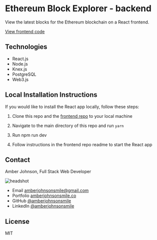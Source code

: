 # Ethereum Block Explorer - backend
View the latest blocks for the Ethereum blockchain on a React frontend.

[View frontend code](https://github.com/amberjohnsonsmile/block-explorer)

## Technologies
* React.js
* Node.js
* Knex.js
* PostgreSQL
* Web3.js

## Local Installation Instructions
If you would like to install the React app locally, follow these steps:

1. Clone this repo and the [frontend repo](https://github.com/amberjohnsonsmile/block-explorer) to your local machine

1. Navigate to the main directory of this repo and run `yarn`

1. Run npm run dev

1. Follow instructions in the frontend repo readme to start the React app

## Contact

Amber Johnson, Full Stack Web Developer

![headshot](https://user-images.githubusercontent.com/31632938/53816667-30666b80-3f21-11e9-81ff-6756194104a9.jpeg)
* Email amberjohnsonsmile@gmail.com
* Portfolio [amberjohnsonsmile.co](https://amberjohnsonsmile.co)
* GitHub [@amberjohnsonsmile](https://github.com/amberjohnsonsmile)
* LinkedIn [@amberjohnsonsmile](https://linkedin.com/in/amberjohnsonsmile)

## License

MIT
